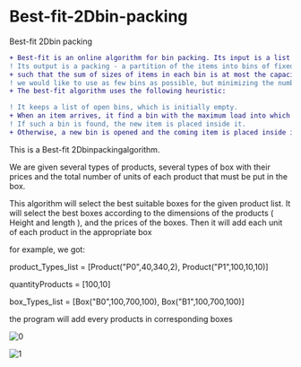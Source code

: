 # Best-fit-2Dbin-packing
Best-fit 2Dbin packing



```diff
+ Best-fit is an online algorithm for bin packing. Its input is a list of items of different sizes. 
! Its output is a packing - a partition of the items into bins of fixed capacity, 
+ such that the sum of sizes of items in each bin is at most the capacity. Ideally, 
! we would like to use as few bins as possible, but minimizing the number of bins is an NP-hard problem. 
+ The best-fit algorithm uses the following heuristic:

! It keeps a list of open bins, which is initially empty.
+ When an item arrives, it find a bin with the maximum load into which the item can fit, if any.
! If such a bin is found, the new item is placed inside it.
+ Otherwise, a new bin is opened and the coming item is placed inside it.
```

This is a Best-fit 2Dbinpackingalgorithm.

We are given several types of products, several types of box with their prices and the total number of units of each product that must be put in the box.

This algorithm will select the best suitable boxes for the given product list. It will select the best boxes according to the dimensions of the products ( Height and length ), and the prices of the boxes.
Then it will add each unit of each product in the appropriate box

for example, we got:

product_Types_list = [Product("P0",40,340,2), Product("P1",100,10,10)]

quantityProducts = [100,10]

box_Types_list = [Box("B0",100,700,100), Box("B1",100,700,100)]


the program will add every products in corresponding boxes

![0](https://user-images.githubusercontent.com/63113307/155463805-c6bda98b-5b38-4fe2-b127-c5c586c90e07.jpg)


![1](https://user-images.githubusercontent.com/63113307/155463817-5ce051fa-c510-413f-93cb-f54e23698334.jpg)


